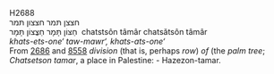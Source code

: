 <body>
  <p>H2688<br>  חצצן תּמר    חצצון תּמר  <br> חַצּוֹן תָּּמָר  חַצֲצוֹן תָּּמָר  ‎  chatstsôn tâmâr  chatsătsôn tâmâr  <br><i>khats-ets-one‘</i> <i>taw-mawr‘,</i> <i>khats-ats-one‘ </i><br>From <a href="h2686.htm">2686</a> and <a href="h8558.htm">8558</a>  <i>division</i> (that is, perhaps <i>row</i>) <i>of</i> (the <i>palm</i> <i>tree</i>; <i>Chatsetson</i> <i>tamar</i>, a place in Palestine: - Hazezon-tamar.<br></p>
 </body>